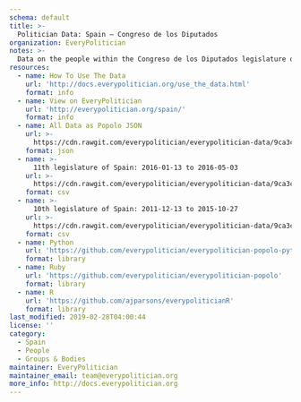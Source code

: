 ```yaml
---
schema: default
title: >-
  Politician Data: Spain — Congreso de los Diputados
organization: EveryPolitician
notes: >-
  Data on the people within the Congreso de los Diputados legislature of Spain.
resources:
  - name: How To Use The Data
    url: 'http://docs.everypolitician.org/use_the_data.html'
    format: info
  - name: View on EveryPolitician
    url: 'http://everypolitician.org/spain/'
    format: info
  - name: All Data as Popolo JSON
    url: >-
      https://cdn.rawgit.com/everypolitician/everypolitician-data/9ca3c83613457c043b04fe5270ea24721d3cb3c3/data/Spain/Congress/ep-popolo-v1.0.json
    format: json
  - name: >-
      11th legislature of Spain: 2016-01-13 to 2016-05-03
    url: >-
      https://cdn.rawgit.com/everypolitician/everypolitician-data/9ca3c83613457c043b04fe5270ea24721d3cb3c3/data/Spain/Congress/term-11.csv
    format: csv
  - name: >-
      10th legislature of Spain: 2011-12-13 to 2015-10-27
    url: >-
      https://cdn.rawgit.com/everypolitician/everypolitician-data/9ca3c83613457c043b04fe5270ea24721d3cb3c3/data/Spain/Congress/term-10.csv
    format: csv
  - name: Python
    url: 'https://github.com/everypolitician/everypolitician-popolo-python'
    format: library
  - name: Ruby
    url: 'https://github.com/everypolitician/everypolitician-popolo'
    format: library
  - name: R
    url: 'https://github.com/ajparsons/everypoliticianR'
    format: library
last_modified: 2019-02-28T04:00:44
license: ''
category:
  - Spain
  - People
  - Groups & Bodies
maintainer: EveryPolitician
maintainer_email: team@everypolitician.org
more_info: http://docs.everypolitician.org
---
```

